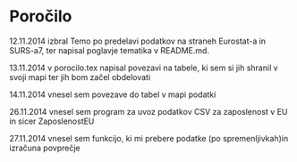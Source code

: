 # Poročilo

12.11.2014 izbral Temo po predelavi podatkov na straneh Eurostat-a in SURS-a7, ter napisal poglavje tematika v README.md.

13.11.2014 v porocilo.tex napisal povezavi na tabele, ki sem si jih shranil v svoji mapi ter jih bom začel obdelovati

14.11.2014 vnesel sem povezave do tabel v mapi podatki

26.11.2014  vnesel sem program za uvoz podatkov CSV za zaposlenost v EU in sicer ZaposlenostEU

27.11.2014  vnesel sem funkcijo, ki mi prebere podatke (po spremenljivkah)in izračuna povprečje
